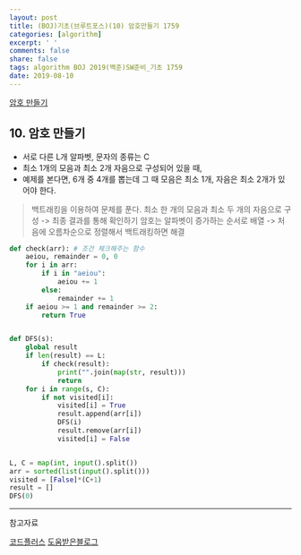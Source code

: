 ```yaml
---
layout: post
title: (BOJ)기초(브루트포스)(10) 암호만들기 1759
categories: [algorithm]
excerpt: ' '
comments: false
share: false
tags: algorithm BOJ 2019(백준)SW준비_기초 1759
date: 2019-08-10
---
```


[암호 만들기](https://www.acmicpc.net/problem/1759)

## 10. 암호 만들기

- 서로 다른 L개 알파벳, 문자의 종류는 C
- 최소 1개의 모음과 최소 2개 자음으로 구성되어 있을 때,
- 예제를 본다면, 6개 중 4개를 뽑는데 그 때 모음은 최소 1개, 자음은 최소 2개가 있어야 한다.

> 백트래킹을 이용하여 문제를 푼다.
> 최소 한 개의 모음과 최소 두 개의 자음으로 구성 -> 최종 결과를 통해 확인하기
> 암호는 알파벳이 증가하는 순서로 배열 -> 처음에 오름차순으로 정렬해서 백트래킹하면 해결

```python
def check(arr): # 조건 체크해주는 함수
    aeiou, remainder = 0, 0
    for i in arr:
        if i in "aeiou":
            aeiou += 1
        else:
            remainder += 1
    if aeiou >= 1 and remainder >= 2:
        return True


def DFS(s):
    global result
    if len(result) == L:
        if check(result):
            print("".join(map(str, result)))
            return
    for i in range(s, C):
        if not visited[i]:
            visited[i] = True
            result.append(arr[i])
            DFS(i)
            result.remove(arr[i])
            visited[i] = False


L, C = map(int, input().split())
arr = sorted(list(input().split()))
visited = [False]*(C+1)
result = []
DFS(0)

```

---

참고자료

[코드플러스](https://code.plus/course/32)
[도움받은블로그](https://mygumi.tistory.com/191)

